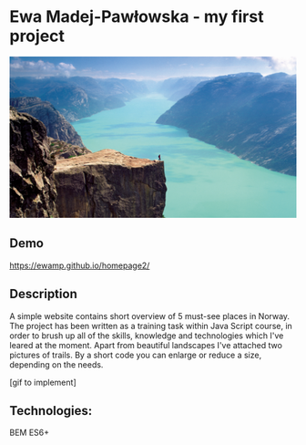 # Ewa Madej-Pawłowska - my first project

![Norwegia](images/Preikestolen.png)

## Demo

https://ewamp.github.io/homepage2/

## Description

A simple website contains short overview of 5 must-see places in Norway.
The project has been written as a training task within Java Script course, in order to brush up all of the skills, knowledge and technologies which I've leared at the moment.
Apart from beautiful landscapes I've attached two pictures of trails. By a short code you can enlarge or reduce a size, depending on the needs.

[gif to implement]

## Technologies:
BEM
ES6+



